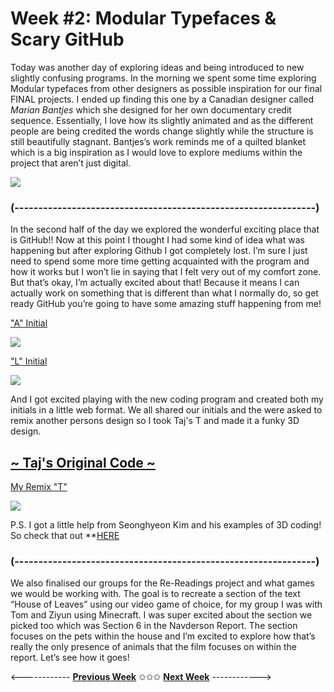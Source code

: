 # Week #2: Modular Typefaces & Scary GitHub

Today was another day of exploring ideas and being introduced to new slightly confusing programs. In the morning we spent some time exploring Modular typefaces from other designers as possible inspiration for our final FINAL projects. I ended up finding this one by a Canadian designer called *Marian Bantjes* which she designed for her own documentary credit sequence. Essentially, I love how its slightly animated and as the different people are being credited the words change slightly while the structure is still beautifully stagnant. Bantjes’s work reminds me of a quilted blanket which is a big inspiration as I would love to explore mediums within the project that aren’t just digital. 

<img src="modular type.png">

### (---------------------------------------------------------------) ###

In the second half of the day we explored the wonderful exciting place that is GitHub!! Now at this point I thought I had some kind of idea what was happening but after exploring Github I got completely lost. I’m sure I just need to spend some more time getting acquainted with the program and how it works but I won’t lie in saying that I felt very out of my comfort zone. But that’s okay, I’m actually excited about that! Because it means I can actually work on something that is different than what I normally do, so get ready GitHub you’re going to have some amazing stuff happening from me! 

["A" Initial](https://astlcreations.github.io/codewords-codes-words/p5.js%20Coding%20Files/Week%201/A_Initial/)

<img src="A Intial.gif">

["L" Initial](https://astlcreations.github.io/codewords-codes-words/p5.js%20Coding%20Files/Week%201/L_Initial/)

<img src="L Initial.gif">

And I got excited playing with the new coding program and created both my initials in a little web format. We all shared our initials and the were asked to remix another persons design so I took Taj's T and made it a funky 3D design. 

## [~ Taj's Original Code ~](https://tajhealy.github.io/CodeWords/week_01/ShapesT/)

[My Remix "T"](https://astlcreations.github.io/codewords-codes-words/p5.js%20Coding%20Files/Week%201/T_Remix/)

<img src="t remix.gif">

P.S. I got a little help from Seonghyeon Kim and his examples of 3D coding! So check that out **[HERE](https://p5js.org/examples/3d-geometries.html)

### (---------------------------------------------------------------) ###

We also finalised our groups for the Re-Readings project and what games we would be working with. The goal is to recreate a section of the text “House of Leaves” using our video game of choice, for my group I was with Tom and Ziyun using Minecraft. I was super excited about the section we picked too which was Section 6 in the Navderson Report. The section focuses on the pets within the house and I’m excited to explore how that’s really the only presence of animals that the film focuses on within the report. Let’s see how it goes!


<------------ [**Previous Week**](https://astlcreations.github.io/codewords-codes-words/SKO/Re-Readings%20&%20Coding/Week%2001/) ✩✩✩ [**Next Week**](https://astlcreations.github.io/codewords-codes-words/SKO/Re-Readings%20&%20Coding/Week%2003/) ------------>

